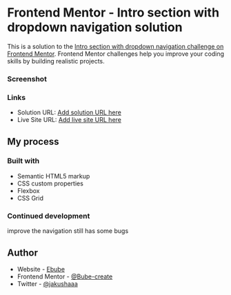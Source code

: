 # Frontend Mentor - Intro section with dropdown navigation solution

This is a solution to the [Intro section with dropdown navigation challenge on Frontend Mentor](https://www.frontendmentor.io/challenges/intro-section-with-dropdown-navigation-ryaPetHE5). Frontend Mentor challenges help you improve your coding skills by building realistic projects.

### Screenshot

### Links

-   Solution URL: [Add solution URL here](https://your-solution-url.com)
-   Live Site URL: [Add live site URL here](https://your-live-site-url.com)

## My process

### Built with

-   Semantic HTML5 markup
-   CSS custom properties
-   Flexbox
-   CSS Grid

### Continued development

improve the navigation still has some bugs

## Author

-   Website - [Ebube](https://personal-website-alpha-azure.vercel.app/)
-   Frontend Mentor - [@Bube-create](https://www.frontendmentor.io/profile/Bube-create)
-   Twitter - [@jakushaaa](https://www.twitter.com/jakushaaa)
